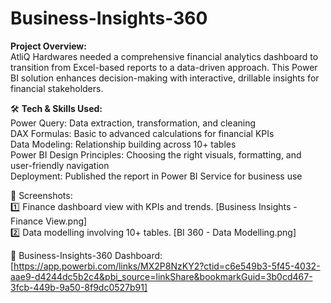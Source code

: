 # Business-Insights-360

**Project Overview:**  
AtliQ Hardwares needed a comprehensive financial analytics dashboard to transition from Excel-based reports to a data-driven approach. This Power BI solution enhances decision-making with interactive, drillable insights for financial stakeholders.

🛠 **Tech & Skills Used:**  
Power Query: Data extraction, transformation, and cleaning  
DAX Formulas: Basic to advanced calculations for financial KPIs  
Data Modeling: Relationship building across 10+ tables  
Power BI Design Principles: Choosing the right visuals, formatting, and user-friendly navigation  
Deployment: Published the report in Power BI Service for business use  

📸 Screenshots:  
1️⃣ Finance dashboard view with KPIs and trends. [Business Insights - Finance View.png]  
2️⃣ Data modelling involving 10+ tables. [BI 360 - Data Modelling.png]  


🔗 Business-Insights-360 Dashboard: [https://app.powerbi.com/links/MX2P8NzKY2?ctid=c6e549b3-5f45-4032-aae9-d4244dc5b2c4&pbi_source=linkShare&bookmarkGuid=3b0cd467-3fcb-449b-9a50-8f9dc0527b91]
